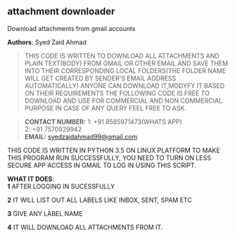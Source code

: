 ## attachment downloader
Download attachments from gmail accounts

**Authors**: Syed Zaid Ahmad

> THIS CODE IS WRITTEN TO DOWNLOAD ALL ATTACHMENTS AND PLAIN TEXT(BODY) FROM GMAIL OR OTHER EMAIL AND
SAVE THEM INTO THEIR CORRESPONDING LOCAL FOLDERS(THE FOLDER NAME WILL GET CREATED BY SENDER'S EMAIL ADDRESS AUTOMATICALLY)
ANYONE CAN DOWNLOAD IT,MODYFY IT BASED ON THEIR REQUIREMENTS
THE FOLLOWING CODE IS FREE TO DOWNLOAD AND USE FOR COMMERCIAL AND NON COMMERCIAL PURPOSE 
IN CASE OF ANY QUERY FEEL FREE TO ASK.

>**CONTACT NUMBER:**
            1: +91 8585971473(WHATS APP)<br>
            2: +91 7570929942 <br>
>**EMAIL:** syedzaidahmad99@gmail.com

THIS CODE IS WRITTEN IN PYTHON 3.5 ON LINUX PLATFORM
TO MAKE THIS PROGRAM RUN SUCCESSFULLY, YOU NEED TO TURN ON LESS SECURE APP ACCESS IN GMAIL TO LOG IN USING THIS SCRIPT.

**WHAT IT DOES**:
<br>
**1** AFTER LOGGING IN SUCESSFULLY 
<br>

**2** IT WILL LIST OUT ALL LABELS LIKE INBOX, SENT, SPAM ETC
<br>

**3** GIVE ANY LABEL NAME
<br>

**4** IT WILL DOWNLOAD ALL ATTACHMENTS FROM IT.
<br>

